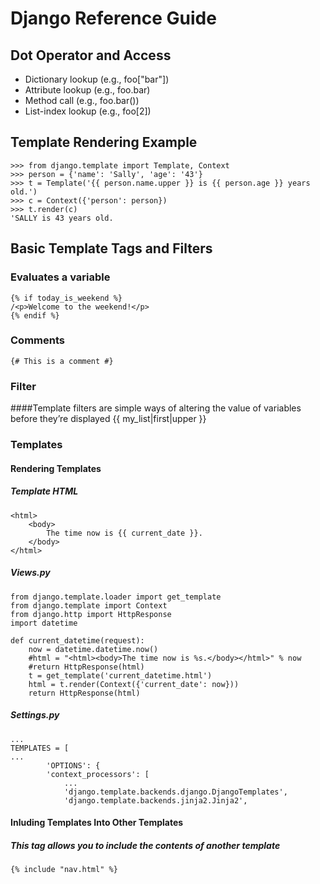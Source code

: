 # Django Reference Guide

## Dot Operator and Access
* Dictionary lookup (e.g., foo["bar"])
* Attribute lookup (e.g., foo.bar)
* Method call (e.g., foo.bar())
* List-index lookup (e.g., foo[2])


## Template Rendering Example
    >>> from django.template import Template, Context
    >>> person = {'name': 'Sally', 'age': '43'}
    >>> t = Template('{{ person.name.upper }} is {{ person.age }} years old.')
    >>> c = Context({'person': person})
    >>> t.render(c)
    'SALLY is 43 years old.

## Basic Template Tags and Filters

### Evaluates a variable
    {% if today_is_weekend %}
    /<p>Welcome to the weekend!</p>
    {% endif %}

### Comments
    {# This is a comment #}

### Filter
####Template filters are simple ways of altering the value of variables before they’re displayed
    {{ my_list|first|upper }}



### Templates
#### Rendering Templates
##### Template HTML 
    <html>
    	<body>
    		The time now is {{ current_date }}.
    	</body>
    </html>

##### Views.py
    from django.template.loader import get_template
    from django.template import Context
    from django.http import HttpResponse
    import datetime
    
    def current_datetime(request):
    	now = datetime.datetime.now()
    	#html = "<html><body>The time now is %s.</body></html>" % now
    	#return HttpResponse(html)
    	t = get_template('current_datetime.html')
    	html = t.render(Context({'current_date': now}))
    	return HttpResponse(html)

##### Settings.py
    ...
    TEMPLATES = [
    ...
            'OPTIONS': {
            'context_processors': [
                ...
                'django.template.backends.django.DjangoTemplates',
                'django.template.backends.jinja2.Jinja2',


#### Inluding Templates Into Other Templates
##### This tag allows you to include the contents of another template
    {% include "nav.html" %}




